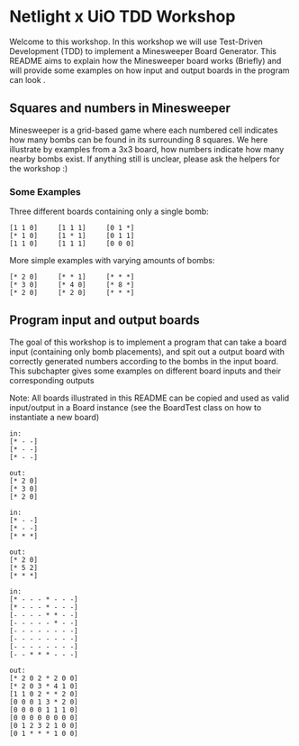 # Netlight x UiO TDD Workshop
Welcome to this workshop. In this workshop we will use Test-Driven Development (TDD) to implement a Minesweeper 
Board Generator. This README aims to explain how the Minesweeper board works (Briefly) and will provide some examples
on how input and output boards in the program can look .

## Squares and numbers in Minesweeper
Minesweeper is a grid-based game where each numbered cell indicates how many bombs can be found in its surrounding 8 
squares. We here illustrate by examples from a 3x3 board, how numbers indicate how many nearby bombs exist. 
If anything still is unclear, please ask the helpers for the workshop :)

### Some Examples
Three different boards containing only a single bomb:

```
[1 1 0]     [1 1 1]     [0 1 *] 
[* 1 0]     [1 * 1]     [0 1 1]
[1 1 0]     [1 1 1]     [0 0 0]
```

More simple examples with varying amounts of bombs:
```
[* 2 0]     [* * 1]     [* * *] 
[* 3 0]     [* 4 0]     [* 8 *]
[* 2 0]     [* 2 0]     [* * *]
```

## Program input and output boards
The goal of this workshop is to implement a program that can take a board input (containing only bomb placements), 
and spit out a output board with correctly generated numbers according to the bombs in the input board. This subchapter
gives some examples on different board inputs and their corresponding outputs

Note: All boards illustrated in this README can be copied and used as valid input/output in a Board instance
(see the BoardTest class on how to instantiate a new board)
```
in:
[* - -] 
[* - -]
[* - -]

out:
[* 2 0] 
[* 3 0]
[* 2 0]
```

```
in:
[* - -] 
[* - -]
[* * *]

out:
[* 2 0] 
[* 5 2]
[* * *]
```
```
in:
[* - - - * - - -] 
[* - - - * - - -]
[- - - - * * - -]
[- - - - - * - -]
[- - - - - - - -]
[- - - - - - - -]
[- - - - - - - -]
[- - * * * - - -]

out:
[* 2 0 2 * 2 0 0] 
[* 2 0 3 * 4 1 0]
[1 1 0 2 * * 2 0]
[0 0 0 1 3 * 2 0]
[0 0 0 0 1 1 1 0]
[0 0 0 0 0 0 0 0]
[0 1 2 3 2 1 0 0]
[0 1 * * * 1 0 0]
```

